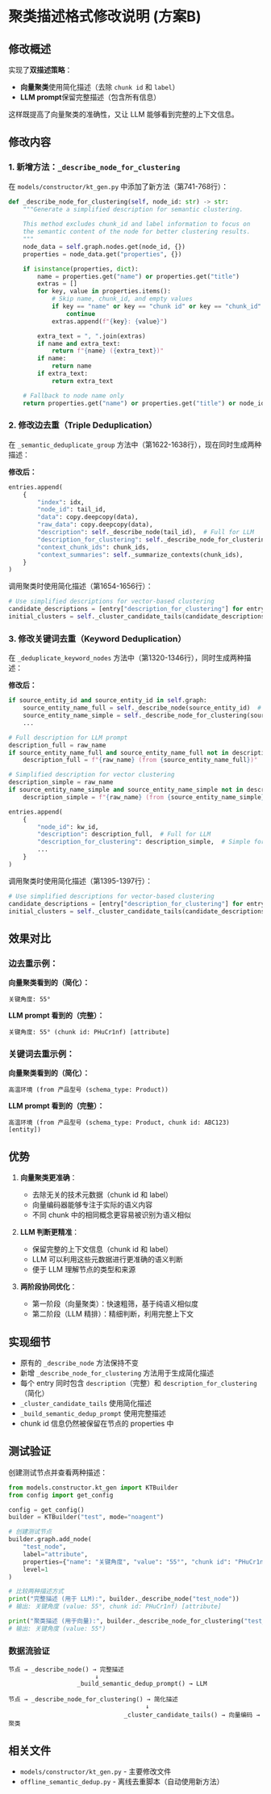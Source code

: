 # 聚类描述格式修改说明 (方案B)

## 修改概述

实现了**双描述策略**：
- **向量聚类**使用简化描述（去除 `chunk id` 和 `label`）
- **LLM prompt**保留完整描述（包含所有信息）

这样既提高了向量聚类的准确性，又让 LLM 能够看到完整的上下文信息。

## 修改内容

### 1. 新增方法：`_describe_node_for_clustering`

在 `models/constructor/kt_gen.py` 中添加了新方法（第741-768行）：

```python
def _describe_node_for_clustering(self, node_id: str) -> str:
    """Generate a simplified description for semantic clustering.
    
    This method excludes chunk_id and label information to focus on
    the semantic content of the node for better clustering results.
    """
    node_data = self.graph.nodes.get(node_id, {})
    properties = node_data.get("properties", {})

    if isinstance(properties, dict):
        name = properties.get("name") or properties.get("title")
        extras = []
        for key, value in properties.items():
            # Skip name, chunk_id, and empty values
            if key == "name" or key == "chunk id" or key == "chunk_id" or value in (None, ""):
                continue
            extras.append(f"{key}: {value}")

        extra_text = ", ".join(extras)
        if name and extra_text:
            return f"{name} ({extra_text})"
        if name:
            return name
        if extra_text:
            return extra_text

    # Fallback to node name only
    return properties.get("name") or properties.get("title") or node_id
```

### 2. 修改边去重（Triple Deduplication）

在 `_semantic_deduplicate_group` 方法中（第1622-1638行），现在同时生成两种描述：

**修改后：**
```python
entries.append(
    {
        "index": idx,
        "node_id": tail_id,
        "data": copy.deepcopy(data),
        "raw_data": copy.deepcopy(data),
        "description": self._describe_node(tail_id),  # Full for LLM
        "description_for_clustering": self._describe_node_for_clustering(tail_id),  # Simple for clustering
        "context_chunk_ids": chunk_ids,
        "context_summaries": self._summarize_contexts(chunk_ids),
    }
)
```

调用聚类时使用简化描述（第1654-1656行）：
```python
# Use simplified descriptions for vector-based clustering
candidate_descriptions = [entry["description_for_clustering"] for entry in entries]
initial_clusters = self._cluster_candidate_tails(candidate_descriptions, threshold)
```

### 3. 修改关键词去重（Keyword Deduplication）

在 `_deduplicate_keyword_nodes` 方法中（第1320-1346行），同时生成两种描述：

**修改后：**
```python
if source_entity_id and source_entity_id in self.graph:
    source_entity_name_full = self._describe_node(source_entity_id)  # Full for LLM
    source_entity_name_simple = self._describe_node_for_clustering(source_entity_id)  # Simple for clustering
    ...

# Full description for LLM prompt
description_full = raw_name
if source_entity_name_full and source_entity_name_full not in description_full:
    description_full = f"{raw_name} (from {source_entity_name_full})"

# Simplified description for vector clustering
description_simple = raw_name
if source_entity_name_simple and source_entity_name_simple not in description_simple:
    description_simple = f"{raw_name} (from {source_entity_name_simple})"

entries.append(
    {
        "node_id": kw_id,
        "description": description_full,  # Full for LLM
        "description_for_clustering": description_simple,  # Simple for clustering
        ...
    }
)
```

调用聚类时使用简化描述（第1395-1397行）：
```python
# Use simplified descriptions for vector-based clustering
candidate_descriptions = [entry["description_for_clustering"] for entry in entries]
initial_clusters = self._cluster_candidate_tails(candidate_descriptions, threshold)
```

## 效果对比

### 边去重示例：

**向量聚类看到的（简化）：**
```
关键角度: 55°
```

**LLM prompt 看到的（完整）：**
```
关键角度: 55° (chunk id: PHuCr1nf) [attribute]
```

### 关键词去重示例：

**向量聚类看到的（简化）：**
```
高温环境 (from 产品型号 (schema_type: Product))
```

**LLM prompt 看到的（完整）：**
```
高温环境 (from 产品型号 (schema_type: Product, chunk id: ABC123) [entity])
```

## 优势

1. **向量聚类更准确**：
   - 去除无关的技术元数据（chunk id 和 label）
   - 向量编码器能够专注于实际的语义内容
   - 不同 chunk 中的相同概念更容易被识别为语义相似

2. **LLM 判断更精准**：
   - 保留完整的上下文信息（chunk id 和 label）
   - LLM 可以利用这些元数据进行更准确的语义判断
   - 便于 LLM 理解节点的类型和来源

3. **两阶段协同优化**：
   - 第一阶段（向量聚类）：快速粗筛，基于纯语义相似度
   - 第二阶段（LLM 精排）：精细判断，利用完整上下文

## 实现细节

- 原有的 `_describe_node` 方法保持不变
- 新增 `_describe_node_for_clustering` 方法用于生成简化描述
- 每个 entry 同时包含 `description`（完整）和 `description_for_clustering`（简化）
- `_cluster_candidate_tails` 使用简化描述
- `_build_semantic_dedup_prompt` 使用完整描述
- chunk id 信息仍然被保留在节点的 properties 中

## 测试验证

创建测试节点并查看两种描述：

```python
from models.constructor.kt_gen import KTBuilder
from config import get_config

config = get_config()
builder = KTBuilder("test", mode="noagent")

# 创建测试节点
builder.graph.add_node(
    "test_node",
    label="attribute",
    properties={"name": "关键角度", "value": "55°", "chunk id": "PHuCr1nf"},
    level=1
)

# 比较两种描述方式
print("完整描述 (用于 LLM):", builder._describe_node("test_node"))
# 输出: 关键角度 (value: 55°, chunk id: PHuCr1nf) [attribute]

print("聚类描述 (用于向量):", builder._describe_node_for_clustering("test_node"))
# 输出: 关键角度 (value: 55°)
```

### 数据流验证

```
节点 → _describe_node() → 完整描述
                        ↓
                   _build_semantic_dedup_prompt() → LLM
                   
节点 → _describe_node_for_clustering() → 简化描述
                                      ↓
                                _cluster_candidate_tails() → 向量编码 → 聚类
```

## 相关文件

- `models/constructor/kt_gen.py` - 主要修改文件
- `offline_semantic_dedup.py` - 离线去重脚本（自动使用新方法）
